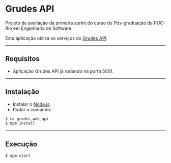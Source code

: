 # Grudes API

Projeto de avaliação da primeira sprint do curso de Pós-graduação da PUC-Rio em Engenharia de Software.

Esta aplicação utiliza os serviços do [Grudes API](https://github.com/hugocm93/grudes_api). 

---
## Requisitos 
* Aplicação Grudes API já rodando na porta 5001.

---
## Instalação 
* Instalar o [Node.js](https://nodejs.org/).
* Rodar o comando:
```sh
$ cd grudes_web_api
$ npm install
```

---
## Execução
```sh
$ npm start
```
